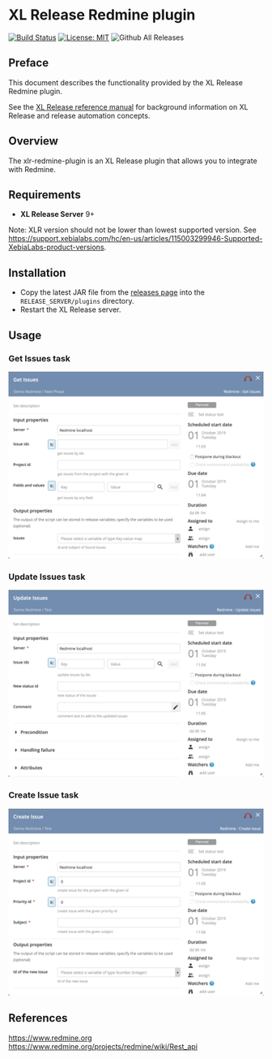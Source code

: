 # XL Release Redmine plugin

[![Build Status][xlr-redmine-plugin-travis-image]][xlr-redmine-plugin-travis-url]
[![License: MIT][xlr-redmine-plugin-license-image]][xlr-redmine-plugin-license-url]
![Github All Releases][xlr-redmine-plugin-downloads-image]

[xlr-redmine-plugin-travis-image]: https://travis-ci.org/xebialabs-community/xlr-redmine-plugin.svg?branch=master
[xlr-redmine-plugin-travis-url]: https://travis-ci.org/xebialabs-community/xlr-redmine-plugin
[xlr-redmine-plugin-license-image]: https://img.shields.io/badge/License-MIT-yellow.svg
[xlr-redmine-plugin-license-url]: https://opensource.org/licenses/MIT
[xlr-redmine-plugin-downloads-image]: https://img.shields.io/github/downloads/xebialabs-community/xlr-redmine-plugin/total.svg

## Preface

This document describes the functionality provided by the XL Release Redmine plugin.

See the [XL Release reference manual](https://docs.xebialabs.com/xl-release) for background information on XL Release and release automation concepts.  

## Overview

The xlr-redmine-plugin is an XL Release plugin that allows you to integrate with Redmine.

## Requirements

* **XL Release Server** 9+

Note:  XLR version should not be lower than lowest supported version.  See <https://support.xebialabs.com/hc/en-us/articles/115003299946-Supported-XebiaLabs-product-versions>.

## Installation

* Copy the latest JAR file from the [releases page](https://github.com/xebialabs-community/xlr-redmine-plugin/releases) into the `RELEASE_SERVER/plugins` directory.
* Restart the XL Release server.

## Usage

### Get Issues task

![getIssues screenshot](images/getIssues.png)

### Update Issues task

![updateIssues screenshot](images/updateIssues.png)

### Create Issue task

![createIssue screenshot](images/createIssue.png)

## References

<https://www.redmine.org>
<https://www.redmine.org/projects/redmine/wiki/Rest_api>
